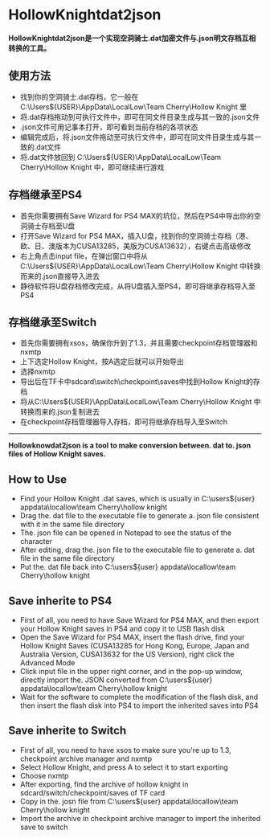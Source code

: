 # HollowKnightdat2json
**HollowKnightdat2json是一个实现空洞骑士.dat加密文件与.json明文存档互相转换的工具。**
## 使用方法
* 找到你的空洞骑士.dat存档，它一般在 C:\Users\${USER}\AppData\LocalLow\Team Cherry\Hollow Knight 里
* 将.dat存档拖动到可执行文件中，即可在同文件目录生成与其一致的.json文件
* .json文件可用记事本打开，即可看到当前存档的各项状态
* 编辑完成后，将.json文件拖动至可执行文件中，即可在同文件目录生成与其一致的.dat文件
* 将.dat文件放回到 C:\Users\${USER}\AppData\LocalLow\Team Cherry\Hollow Knight 中，即可继续进行游戏

## 存档继承至PS4
* 首先你需要拥有Save Wizard for PS4 MAX的坑位，然后在PS4中导出你的空洞骑士存档至U盘
* 打开Save Wizard for PS4 MAX，插入U盘，找到你的空洞骑士存档（港、欧、日、澳版本为CUSA13285，美版为CUSA13632），右键点击高级修改
* 右上角点击input file，在弹出窗口中将从C:\Users\${USER}\AppData\LocalLow\Team Cherry\Hollow Knight 中转换而来的.json直接导入进去
* 静待软件将U盘存档修改完成，从将U盘插入至PS4，即可将继承存档导入至PS4

## 存档继承至Switch
* 首先你需要拥有xsos，确保你升到了1.3，并且需要checkpoint存档管理器和nxmtp
* 上下选定Hollow Knight，按A选定后就可以开始导出
* 选择nxmtp
* 导出后在TF卡中sdcard\switch\checkpoint\saves中找到Hollow Knight的存档
* 将从C:\Users\${USER}\AppData\LocalLow\Team Cherry\Hollow Knight 中转换而来的.json复制进去
* 在checkpoint存档管理器导入存档，即可将继承存档导入至Switch

---

**Hollowknowdat2json is a tool to make conversion between. dat to. json files of Hollow Knight saves.**
## How to Use
* Find your Hollow Knight .dat saves, which is usually in C:\users\${user} appdata\locallow\team Cherry\hollow knight
* Drag the. dat file to the executable file to generate a. json file consistent with it in the same file directory
* The. json file can be opened in Notepad to see the status of the character
* After editing, drag the. json file to the executable file to generate a. dat file in the same file directory
* Put the. dat file back into C:\users\${user} appdata\locallow\team Cherry\hollow knight
## Save inherite to PS4
* First of all, you need to have Save Wizard for PS4 MAX, and then export your Hollow Knight saves in PS4 and copy it to USB flash disk
* Open the Save Wizard for PS4 MAX, insert the flash drive, find your Hollow Knight Saves (CUSA13285 for Hong Kong, Europe, Japan and Australia Version, CUSA13632 for the US Version), right click the Advanced Mode
* Click input file in the upper right corner, and in the pop-up window, directly import the. JSON converted from C:\users\${user} appdata\locallow\team Cherry\hollow knight
* Wait for the software to complete the modification of the flash disk, and then insert the flash disk into PS4 to import the inherited saves into PS4
## Save inherite to Switch
* First of all, you need to have xsos to make sure you're up to 1.3, checkpoint archive manager and nxmtp
* Select Hollow Knight, and press A to select it to start exporting
* Choose nxmtp
* After exporting, find the archive of hollow knight in sdcard/switch/checkpoint/saves of TF card
* Copy in the. josn file from C:\users\${user} appdata\locallow\team Cherry\hollow knight
* Import the archive in checkpoint archive manager to import the inherited save to switch
